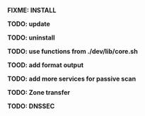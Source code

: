 

**FIXME: INSTALL**

**TODO: update**

**TODO: uninstall**

**TODO: use functions from ./dev/lib/core.sh**

**TOOD: add format output**

**TODO: add more services for passive scan**

**TODO: Zone transfer**

**TODO: DNSSEC**
